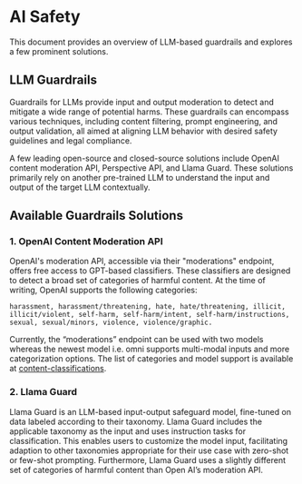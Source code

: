 # AI Safety

This document provides an overview of LLM-based guardrails and explores a few prominent solutions. 

## LLM Guardrails

Guardrails for LLMs provide input and output moderation to detect and mitigate a wide range of potential harms. These guardrails can encompass various techniques, including content filtering, prompt engineering, and output validation, all aimed at aligning LLM behavior with desired safety guidelines and legal compliance. 

A few leading open-source and closed-source solutions include OpenAI content moderation API, Perspective API, and Llama Guard. These solutions primarily rely on another pre-trained LLM to understand the input and output of the target LLM contextually.

## Available Guardrails Solutions

### 1. OpenAI Content Moderation API

OpenAI's moderation API, accessible via their "moderations" endpoint, offers free access to GPT-based classifiers. These classifiers are designed to detect a broad set of categories of harmful content. At the time of writing, OpenAI supports the following categories: 

```
harassment, harassment/threatening, hate, hate/threatening, illicit, illicit/violent, self-harm, self-harm/intent, self-harm/instructions, sexual, sexual/minors, violence, violence/graphic.
```

Currently, the “moderations” endpoint can be used with two models whereas the newest model i.e. omni supports multi-modal inputs and more categorization options. The list of categories and model support is available at [content-classifications](https://platform.openai.com/docs/guides/moderation/overview#content-classifications). 

### 2. Llama Guard

Llama Guard is an LLM-based input-output safeguard model, fine-tuned on data labeled according to their taxonomy. Llama Guard includes the applicable taxonomy as the input and uses instruction tasks for classification. This enables users to customize the model input, facilitating adaption to other taxonomies appropriate for their use case with zero-shot or few-shot prompting. Furthermore, Llama Guard uses a slightly different set of categories of harmful content than Open AI’s moderation API.
